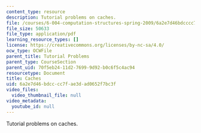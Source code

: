 ```yaml
---
content_type: resource
description: Tutorial problems on caches.
file: /courses/6-004-computation-structures-spring-2009/6a2e7d46bdcccc7fae3dad0652f7bc3f_MIT6_004s09_tutor16.pdf
file_size: 50633
file_type: application/pdf
learning_resource_types: []
license: https://creativecommons.org/licenses/by-nc-sa/4.0/
ocw_type: OCWFile
parent_title: Tutorial Problems
parent_type: CourseSection
parent_uid: 70f5eb24-11d2-7699-9d92-b0c6f5c4ac94
resourcetype: Document
title: Caches
uid: 6a2e7d46-bdcc-cc7f-ae3d-ad0652f7bc3f
video_files:
  video_thumbnail_file: null
video_metadata:
  youtube_id: null
---
```

Tutorial problems on caches.